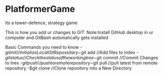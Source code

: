 # PlatformerGame
Its a tower-defence, strategy  game

This is how you add ur changes to GIT:
Note:Install GitHub desktop in ur computer and GitBash automatically gets installed

Basic Commands you need to know
-$git init //Initialize Local Git Repossitary
-$git add //Add files to index
-$git status //Check the status of the working tree
-$git commit //Commit Changes to Inex
-$git push //push to remote repository
-$git pull //pull latest from remote repository
-$git clone //Clone repository into a New Directory
